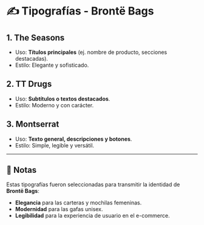 # ✍️ Tipografías - Brontë Bags

## 1. The Seasons
- Uso: **Títulos principales** (ej. nombre de producto, secciones destacadas).
- Estilo: Elegante y sofisticado.

## 2. TT Drugs
- Uso: **Subtítulos o textos destacados**.
- Estilo: Moderno y con carácter.

## 3. Montserrat
- Uso: **Texto general, descripciones y botones**.
- Estilo: Simple, legible y versátil.

---

## 📌 Notas
Estas tipografías fueron seleccionadas para transmitir la identidad de **Brontë Bags**:
- **Elegancia** para las carteras y mochilas femeninas.
- **Modernidad** para las gafas unisex.
- **Legibilidad** para la experiencia de usuario en el e-commerce.
